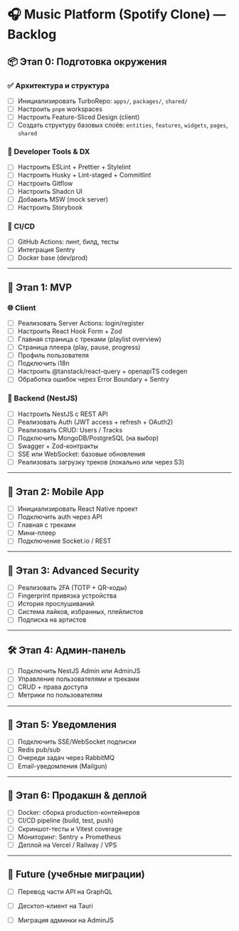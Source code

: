 # 🎧 Music Platform (Spotify Clone) — Backlog

## 📦 Этап 0: Подготовка окружения

### ✅ Архитектура и структура
- [ ] Инициализировать TurboRepo: `apps/`, `packages/`, `shared/`
- [ ] Настроить `pnpm` workspaces
- [ ] Настроить Feature-Sliced Design (client)
- [ ] Создать структуру базовых слоёв: `entities`, `features`, `widgets`, `pages`, `shared`

### 🔧 Developer Tools & DX
- [ ] Настроить ESLint + Prettier + Stylelint
- [ ] Настроить Husky + Lint-staged + Commitlint
- [ ] Настроить Gitflow
- [ ] Настроить Shadcn UI
- [ ] Добавить MSW (mock server)
- [ ] Настроить Storybook

### 🚀 CI/CD
- [ ] GitHub Actions: линт, билд, тесты
- [ ] Интеграция Sentry
- [ ] Docker base (dev/prod)

---

## 🚀 Этап 1: MVP

### 🌐 Client
- [ ] Реализовать Server Actions: login/register
- [ ] Настроить React Hook Form + Zod
- [ ] Главная страница с треками (playlist overview)
- [ ] Страница плеера (play, pause, progress)
- [ ] Профиль пользователя
- [ ] Подключить i18n
- [ ] Настроить @tanstack/react-query + openapiTS codegen
- [ ] Обработка ошибок через Error Boundary + Sentry

### 🔌 Backend (NestJS)
- [ ] Настроить NestJS с REST API
- [ ] Реализовать Auth (JWT access + refresh + OAuth2)
- [ ] Реализовать CRUD: Users / Tracks
- [ ] Подключить MongoDB/PostgreSQL (на выбор)
- [ ] Swagger + Zod-контракты
- [ ] SSE или WebSocket: базовые обновления
- [ ] Реализовать загрузку треков (локально или через S3)

---

## 📱 Этап 2: Mobile App

- [ ] Инициализировать React Native проект
- [ ] Подключить auth через API
- [ ] Главная с треками
- [ ] Мини-плеер
- [ ] Подключение Socket.io / REST

---

## 🔐 Этап 3: Advanced Security

- [ ] Реализовать 2FA (TOTP + QR-коды)
- [ ] Fingerprint привязка устройства
- [ ] История прослушиваний
- [ ] Система лайков, избранных, плейлистов
- [ ] Подписка на артистов

---

## 🛠 Этап 4: Админ-панель

- [ ] Подключить NestJS Admin или AdminJS
- [ ] Управление пользователями и треками
- [ ] CRUD + права доступа
- [ ] Метрики по пользователям

---

## 🔔 Этап 5: Уведомления

- [ ] Подключить SSE/WebSocket подписки
- [ ] Redis pub/sub
- [ ] Очереди задач через RabbitMQ
- [ ] Email-уведомления (Mailgun)

---

## 🚢 Этап 6: Продакшн & деплой

- [ ] Docker: сборка production-контейнеров
- [ ] CI/CD pipeline (build, test, push)
- [ ] Скриншот-тесты и Vitest coverage
- [ ] Мониторинг: Sentry + Prometheus
- [ ] Деплой на Vercel / Railway / VPS

---

## 🧪 Future (учебные миграции)

- [ ] Перевод части API на GraphQL
- [ ] Десктоп-клиент на Tauri
- [ ] Миграция админки на AdminJS

